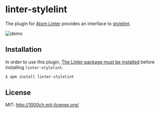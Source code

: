 # linter-stylelint

The plugin for [Atom Linter](https://github.com/AtomLinter/atom-linter) provides an interface to [stylelint](https://github.com/stylelint/stylelint).

![demo](https://raw.githubusercontent.com/1000ch/linter-stylelint/master/capture.png)

## Installation

In order to use this plugin, [The Linter package must be installed](https://github.com/atom-community/linter#how-to--installation) before installing `linter-stylelint`.

```sh
$ apm install linter-stylelint
```

## License

MIT: http://1000ch.mit-license.org/
